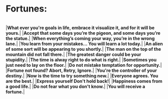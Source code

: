Fortunes:
=========
||
|:-----------------------------------------------------------------------------------------:|

|**What ever you're goals in life, embrace it visualize it, and for it will be yours.**|
|**Accept that some days you’re the pigeon, and some days you’re the statue.**|
|**When everything’s coming your way, you’re in the wrong lane.**|
|**You learn from your mistakes... You will learn a lot today.**|
|**An alien of some sort will be appearing to you shortly.**|
|**The man on the top of the mountain did not fall there.**|
|**The greatest danger could be your stupidity.**|
|**The time is alway right to do what is right.**|
|**Sometimes you just need to lay on the floor.**|
|**Do not mistake temptation for opportunity.**|
|**Fortune not found? Abort, Retry, Ignore.**|
|**You're the controller of your destiny.**|
|**Now is the time to try something new.**|
|**Everyone agrees. You are the best.**|
|**Express yourself Don't hold back!**|
|**Happiness comes from a good life.**|
|**Do not fear what you don't know.**|
|**You will receive a fortune.**|
